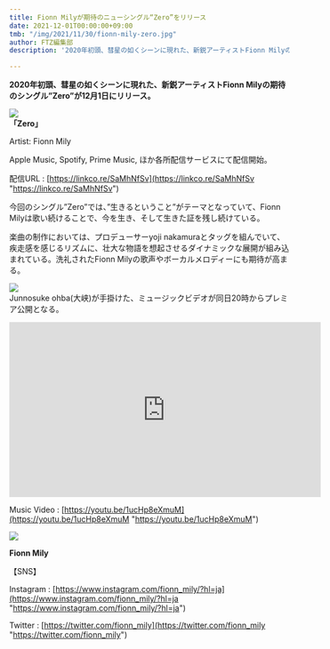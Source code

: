 ```yaml
---
title: Fionn Milyが期待のニューシングル“Zero”をリリース
date: 2021-12-01T00:00:00+09:00
tmb: "/img/2021/11/30/fionn-mily-zero.jpg"
author: FTZ編集部
description: '2020年初頭、彗星の如くシーンに現れた、新鋭アーティストFionn Milyの期待のシングル”Zero”が12月1日にリリース。 '

---
```

**2020年初頭、彗星の如くシーンに現れた、新鋭アーティストFionn Milyの期待のシングル”Zero”が12月1日にリリース。**

![](/img/2021/11/30/zero.jpg)  
**「Zero」**

Artist: Fionn Mily

Apple Music, Spotify, Prime Music, ほか各所配信サービスにて配信開始。

配信URL : [https://linkco.re/SaMhNfSv](https://linkco.re/SaMhNfSv "https://linkco.re/SaMhNfSv")

今回のシングル”Zero”では、”生きるということ”がテーマとなっていて、Fionn Milyは歌い続けることで、今を生き、そして生きた証を残し続けている。

楽曲の制作においては、プロデューサーyoji nakamuraとタッグを組んでいて、疾走感を感じるリズムに、壮大な物語を想起させるダイナミックな展開が組み込まれている。洗礼されたFionn Milyの歌声やボーカルメロディーにも期待が高まる。

![](/img/2021/11/30/zero-mv-2.png)  
Junnosuke ohba(大峡)が手掛けた、ミュージックビデオが同日20時からプレミア公開となる。
<iframe width="560" height="315" src="https://www.youtube.com/embed/1ucHp8eXmuM" title="YouTube video player" frameborder="0" allow="accelerometer; autoplay; clipboard-write; encrypted-media; gyroscope; picture-in-picture" allowfullscreen></iframe>

Music Video : [https://youtu.be/1ucHp8eXmuM](https://youtu.be/1ucHp8eXmuM "https://youtu.be/1ucHp8eXmuM")

![](/img/2021/11/30/fionn-mily-zero.jpg)

**Fionn Mily**

【SNS】

Instagram : [https://www.instagram.com/fionn_mily/?hl=ja](https://www.instagram.com/fionn_mily/?hl=ja "https://www.instagram.com/fionn_mily/?hl=ja")

Twitter : [https://twitter.com/fionn_mily](https://twitter.com/fionn_mily "https://twitter.com/fionn_mily")